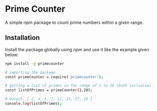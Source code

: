 # Prime Counter

A simple npm package to count prime numbers within a given range.

## Installation

Install the package globally using npm and use it like the example given below:

```bash
npm install -g primecounter

# importing the package
const primeCounter = require('primecounter');

# getting a list of primes in the range of 1 to 20 (both inclusive).
const listOfPrimes = primeCounter(1,20);

# Output: [ 2, 3, 5, 7, 11, 13, 17, 19 ]
console.log(listOfPrimes);